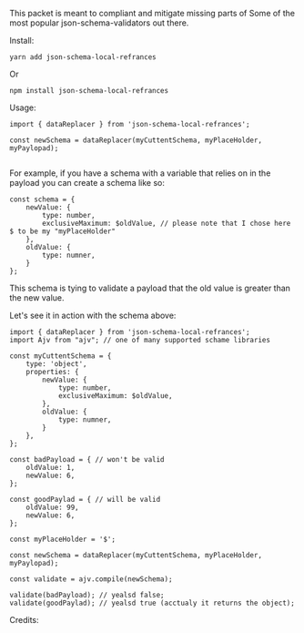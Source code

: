 This packet is  meant to compliant and mitigate missing parts of
Some of the most popular json-schema-validators out there.

Install:

`yarn add json-schema-local-refrances
`

Or

`npm install json-schema-local-refrances
`

Usage:

````
import { dataReplacer } from 'json-schema-local-refrances';

const newSchema = dataReplacer(myCuttentSchema, myPlaceHolder, myPaylopad);
 
````

For example, if you have a schema with a variable that relies on in the payload you can create a schema like so:
``````
const schema = {
    newValue: {
        type: number,
        exclusiveMaximum: $oldValue, // please note that I chose here $ to be my "myPlaceHolder"
    },
    oldValue: {
        type: numner, 
    }
};
``````
This schema is tying to validate a payload that the old value is greater than the new value.

Let's see it in action with the schema above:

``````
import { dataReplacer } from 'json-schema-local-refrances';
import Ajv from "ajv"; // one of many supported schame libraries

const myCuttentSchema = {
    type: 'object',
    properties: {
        newValue: {
            type: number,
            exclusiveMaximum: $oldValue,
        },
        oldValue: {
            type: numner, 
        }
    },
};

const badPayload = { // won't be valid
    oldValue: 1,
    newValue: 6,
};

const goodPaylad = { // will be valid
    oldValue: 99,
    newValue: 6,
};

const myPlaceHolder = '$';

const newSchema = dataReplacer(myCuttentSchema, myPlaceHolder, myPaylopad);

const validate = ajv.compile(newSchema);

validate(badPayload); // yealsd false;
validate(goodPaylad); // yealsd true (acctualy it returns the object);

``````

Credits:
